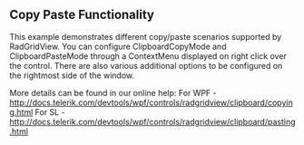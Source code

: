 ## Copy Paste Functionality
This example demonstrates different copy/paste scenarios supported by RadGridView. You can configure ClipboardCopyMode and ClipboardPasteMode through a ContextMenu displayed on right click over the control.
There are also various additional options to be configured on the rightmost side of the window.

More details can be found in our online help:
For WPF - http://docs.telerik.com/devtools/wpf/controls/radgridview/clipboard/copying.html
For SL - http://docs.telerik.com/devtools/wpf/controls/radgridview/clipboard/pasting.html

[//]: <KeyWords: clipboardcopymode, clipboardpastemode, scenarios, contextmenu, configure, options>